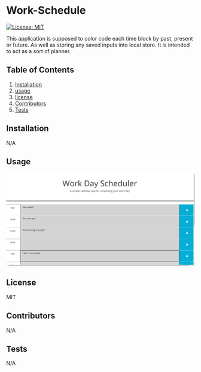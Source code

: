 # Work-Schedule

   [![License: MIT](https://img.shields.io/badge/License-MIT-yellow.svg)](https://opensource.org/licenses/MIT)

  This application is supposed to color code each time block by past, present or future. As well as storing any saved inputs into local store. It is intended to act as a sort of planner.

  ## Table of Contents
  1. [Installation](#installation)
  2. [usage](#usageinfo)
  3. [license](#licenses)
  4. [Contributors](#contribution)
  5. [Tests](#testing)

  ## Installation
  N/A

  ## Usage
![alt text](image.png)

  ## License
  MIT

  ## Contributors
  N/A

  ## Tests
  N/A
